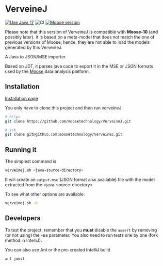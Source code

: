 # VerveineJ

[![Use Java 17](https://img.shields.io/badge/Java-17-brightgreen)](https://adoptium.net/) ![CI](https://github.com/moosetechnology/VerveineJ/workflows/CI/badge.svg?branch=master)
[![Moose version](https://img.shields.io/badge/Moose-10-%23aac9ff.svg)](https://github.com/moosetechnology/Moose)

Please note that this version of VerveineJ is compatible with **Moose-10** (and possibly later).
It is based on a meta-model that does not match the one of previous versions of Moose, hence, they are not able to load the models generated by this VerveineJ.

A Java to JSON/MSE importer.

Based on JDT, it parses java code to export it in the MSE or JSON formats used by the [Moose](https://modularmoose.org/) data analysis platform.

## Installation

[Installation page](https://moosetechnology.github.io/moose-wiki/Developers/Parsers/VerveineJ.html)

You only have to clone this project and then run verveineJ

```sh
# https
git clone https://github.com/moosetechnology/VerveineJ.git

# ssh
git clone git@github.com:moosetechnology/VerveineJ.git
```

## Running it

The simplest command is

```sh
verveinej.sh <java-source-directory>
```

It will create an `output.mse` (JSON format also available) file with the model extracted from the \<java-source-directory\>

To see what other options are available:

```sh
verveinej.sh -h
```

## Developers

To test the project, remember that you **must** disable the `assert` by removing (or not using) the -ea parameter.
You also need to run tests one by one (fork method in IntelliJ).

You can also use Ant or the pre-created IntelliJ build

```sh
ant junit
```
